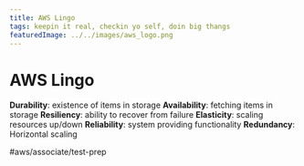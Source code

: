 ```yaml
---
title: AWS Lingo
tags: keepin it real, checkin yo self, doin big thangs
featuredImage: ../../images/aws_logo.png
---
```


# AWS Lingo
**Durability**: existence of items in storage
**Availability**: fetching items in storage
**Resiliency**: ability to recover from failure
**Elasticity**: scaling resources up/down
**Reliability**: system providing functionality
**Redundancy**: Horizontal scaling



#aws/associate/test-prep